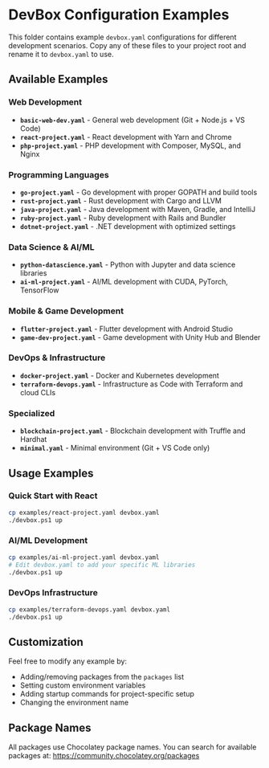 # DevBox Configuration Examples

This folder contains example `devbox.yaml` configurations for different development scenarios. Copy any of these files to your project root and rename it to `devbox.yaml` to use.

## Available Examples

### Web Development
- **`basic-web-dev.yaml`** - General web development (Git + Node.js + VS Code)
- **`react-project.yaml`** - React development with Yarn and Chrome
- **`php-project.yaml`** - PHP development with Composer, MySQL, and Nginx

### Programming Languages
- **`go-project.yaml`** - Go development with proper GOPATH and build tools
- **`rust-project.yaml`** - Rust development with Cargo and LLVM
- **`java-project.yaml`** - Java development with Maven, Gradle, and IntelliJ
- **`ruby-project.yaml`** - Ruby development with Rails and Bundler
- **`dotnet-project.yaml`** - .NET development with optimized settings

### Data Science & AI/ML
- **`python-datascience.yaml`** - Python with Jupyter and data science libraries
- **`ai-ml-project.yaml`** - AI/ML development with CUDA, PyTorch, TensorFlow

### Mobile & Game Development
- **`flutter-project.yaml`** - Flutter development with Android Studio
- **`game-dev-project.yaml`** - Game development with Unity Hub and Blender

### DevOps & Infrastructure
- **`docker-project.yaml`** - Docker and Kubernetes development
- **`terraform-devops.yaml`** - Infrastructure as Code with Terraform and cloud CLIs

### Specialized
- **`blockchain-project.yaml`** - Blockchain development with Truffle and Hardhat
- **`minimal.yaml`** - Minimal environment (Git + VS Code only)

## Usage Examples

### Quick Start with React
```bash
cp examples/react-project.yaml devbox.yaml
./devbox.ps1 up
```

### AI/ML Development
```bash
cp examples/ai-ml-project.yaml devbox.yaml
# Edit devbox.yaml to add your specific ML libraries
./devbox.ps1 up
```

### DevOps Infrastructure
```bash
cp examples/terraform-devops.yaml devbox.yaml
./devbox.ps1 up
```

## Customization

Feel free to modify any example by:
- Adding/removing packages from the `packages` list
- Setting custom environment variables
- Adding startup commands for project-specific setup
- Changing the environment name

## Package Names

All packages use Chocolatey package names. You can search for available packages at:
https://community.chocolatey.org/packages
